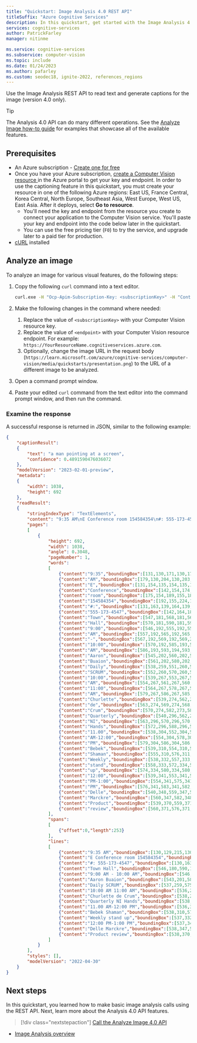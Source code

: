 ```yaml
---
title: "Quickstart: Image Analysis 4.0 REST API"
titleSuffix: "Azure Cognitive Services"
description: In this quickstart, get started with the Image Analysis 4.0 REST API.
services: cognitive-services
author: PatrickFarley
manager: nitinme

ms.service: cognitive-services
ms.subservice: computer-vision
ms.topic: include
ms.date: 01/24/2023
ms.author: pafarley
ms.custom: seodec18, ignite-2022, references_regions
---
```


Use the Image Analysis REST API to read text and generate captions for the image (version 4.0 only).

> [!TIP]
> The Analysis 4.0 API can do many different operations. See the [Analyze Image how-to guide](../how-to/call-analyze-image-40.md) for examples that showcase all of the available features.

## Prerequisites

* An Azure subscription - [Create one for free](https://azure.microsoft.com/free/cognitive-services/) 
* Once you have your Azure subscription, <a href="https://portal.azure.com/#create/Microsoft.CognitiveServicesComputerVision"  title="Create a Computer Vision resource"  target="_blank">create a Computer Vision resource </a> in the Azure portal to get your key and endpoint. In order to use the captioning feature in this quickstart, you must create your resource in one of the following Azure regions: East US, France Central, Korea Central, North Europe, Southeast Asia, West Europe, West US, East Asia. After it deploys, select **Go to resource**.
  * You'll need the key and endpoint from the resource you create to connect your application to the Computer Vision service. You'll paste your key and endpoint into the code below later in the quickstart.
  * You can use the free pricing tier (`F0`) to try the service, and upgrade later to a paid tier for production.
* [cURL](https://curl.haxx.se/) installed



## Analyze an image

To analyze an image for various visual features, do the following steps:

1. Copy the following `curl` command into a text editor.

    ```bash
    curl.exe -H "Ocp-Apim-Subscription-Key: <subscriptionKey>" -H "Content-Type: application/json" "https://<endpoint>/computervision/imageanalysis:analyze?features=caption,read&model-version=latest&language=en&api-version=2023-02-01-preview" -d "{'url':'https://learn.microsoft.com/azure/cognitive-services/computer-vision/media/quickstarts/presentation.png'}"
    ```

1. Make the following changes in the command where needed:
    1. Replace the value of `<subscriptionKey>` with your Computer Vision resource key.
    1. Replace the value of `<endpoint>` with your Computer Vision resource endpoint. For example: `https://YourResourceName.cognitiveservices.azure.com`.
    1. Optionally, change the image URL in the request body (`https://learn.microsoft.com/azure/cognitive-services/computer-vision/media/quickstarts/presentation.png`) to the URL of a different image to be analyzed.
1. Open a command prompt window.
1. Paste your edited `curl` command from the text editor into the command prompt window, and then run the command.



### Examine the response

A successful response is returned in JSON, similar to the following example:


```json
{
    "captionResult":
    {
        "text": "a man pointing at a screen",
        "confidence": 0.4891590476036072
    },
    "modelVersion": "2023-02-01-preview",
    "metadata":
    {
        "width": 1038,
        "height": 692
    },
    "readResult":
    {
        "stringIndexType": "TextElements",
        "content": "9:35 AM\nE Conference room 154584354\n#: 555-173-4547\nTown Hall\n9:00 AM - 10:00 AM\nAaron Buaion\nDaily SCRUM\n10:00 AM 11:00 AM\nChurlette de Crum\nQuarterly NI Hands\n11.00 AM-12:00 PM\nBebek Shaman\nWeekly stand up\n12:00 PM-1:00 PM\nDelle Marckre\nProduct review",
        "pages":
        [
            {
                "height": 692,
                "width": 1038,
                "angle": 0.3048,
                "pageNumber": 1,
                "words":
                [
                    {"content":"9:35","boundingBox":[131,130,171,130,171,149,130,149],"confidence":0.993,"span":{"offset":0,"length":4}},
                    {"content":"AM","boundingBox":[179,130,204,130,203,149,178,149],"confidence":0.998,"span":{"offset":5,"length":2}},
                    {"content":"E","boundingBox":[131,154,135,154,135,161,131,161],"confidence":0.104,"span":{"offset":8,"length":1}},
                    {"content":"Conference","boundingBox":[142,154,174,154,173,161,141,161],"confidence":0.902,"span":{"offset":10,"length":10}},
                    {"content":"room","boundingBox":[175,154,189,155,188,161,175,161],"confidence":0.796,"span":{"offset":21,"length":4}},
                    {"content":"154584354","boundingBox":[192,155,224,154,223,162,191,161],"confidence":0.864,"span":{"offset":26,"length":9}},
                    {"content":"#:","boundingBox":[131,163,139,164,139,171,131,171],"confidence":0.036,"span":{"offset":36,"length":2}},
                    {"content":"555-173-4547","boundingBox":[142,164,182,165,181,171,142,171],"confidence":0.597,"span":{"offset":39,"length":12}},
                    {"content":"Town","boundingBox":[547,181,568,181,568,190,546,191],"confidence":0.981,"span":{"offset":52,"length":4}},
                    {"content":"Hall","boundingBox":[570,181,590,181,590,191,570,190],"confidence":0.991,"span":{"offset":57,"length":4}},
                    {"content":"9:00","boundingBox":[546,192,555,192,555,200,546,200],"confidence":0.09,"span":{"offset":62,"length":4}},
                    {"content":"AM","boundingBox":[557,192,565,192,565,200,557,200],"confidence":0.991,"span":{"offset":67,"length":2}},
                    {"content":"-","boundingBox":[567,192,569,192,569,200,567,200],"confidence":0.691,"span":{"offset":70,"length":1}},
                    {"content":"10:00","boundingBox":[570,192,585,193,584,200,570,200],"confidence":0.885,"span":{"offset":72,"length":5}},
                    {"content":"AM","boundingBox":[586,193,593,194,593,200,586,200],"confidence":0.991,"span":{"offset":78,"length":2}},
                    {"content":"Aaron","boundingBox":[545,202,560,202,559,208,544,208],"confidence":0.602,"span":{"offset":81,"length":5}},
                    {"content":"Buaion","boundingBox":[561,202,580,202,579,208,560,208],"confidence":0.291,"span":{"offset":87,"length":6}},
                    {"content":"Daily","boundingBox":[538,259,551,260,550,266,538,265],"confidence":0.175,"span":{"offset":94,"length":5}},
                    {"content":"SCRUM","boundingBox":[552,260,570,260,570,266,551,266],"confidence":0.114,"span":{"offset":100,"length":5}},
                    {"content":"10:00","boundingBox":[539,267,553,267,552,273,538,272],"confidence":0.857,"span":{"offset":106,"length":5}},
                    {"content":"AM","boundingBox":[554,267,561,267,560,273,553,273],"confidence":0.998,"span":{"offset":112,"length":2}},
                    {"content":"11:00","boundingBox":[564,267,578,267,577,273,563,273],"confidence":0.479,"span":{"offset":115,"length":5}},
                    {"content":"AM","boundingBox":[579,267,586,267,585,273,578,273],"confidence":0.994,"span":{"offset":121,"length":2}},
                    {"content":"Churlette","boundingBox":[539,274,562,274,561,279,538,279],"confidence":0.464,"span":{"offset":124,"length":9}},
                    {"content":"de","boundingBox":[563,274,569,274,568,279,562,279],"confidence":0.81,"span":{"offset":134,"length":2}},
                    {"content":"Crum","boundingBox":[570,274,582,273,581,279,569,279],"confidence":0.885,"span":{"offset":137,"length":4}},
                    {"content":"Quarterly","boundingBox":[540,296,562,296,562,302,539,302],"confidence":0.523,"span":{"offset":142,"length":9}},
                    {"content":"NI","boundingBox":[563,296,570,296,570,302,563,302],"confidence":0.303,"span":{"offset":152,"length":2}},
                    {"content":"Hands","boundingBox":[572,296,588,296,588,302,571,302],"confidence":0.613,"span":{"offset":155,"length":5}},
                    {"content":"11.00","boundingBox":[538,304,552,304,552,310,538,310],"confidence":0.618,"span":{"offset":161,"length":5}},
                    {"content":"AM-12:00","boundingBox":[554,304,578,304,577,310,553,310],"confidence":0.27,"span":{"offset":167,"length":8}},
                    {"content":"PM","boundingBox":[579,304,586,304,586,309,578,310],"confidence":0.662,"span":{"offset":176,"length":2}},
                    {"content":"Bebek","boundingBox":[539,310,554,310,554,317,539,316],"confidence":0.611,"span":{"offset":179,"length":5}},
                    {"content":"Shaman","boundingBox":[555,310,576,311,576,317,555,317],"confidence":0.605,"span":{"offset":185,"length":6}},
                    {"content":"Weekly","boundingBox":[538,332,557,333,556,339,538,338],"confidence":0.606,"span":{"offset":192,"length":6}},
                    {"content":"stand","boundingBox":[558,333,572,334,571,340,557,339],"confidence":0.489,"span":{"offset":199,"length":5}},
                    {"content":"up","boundingBox":[574,334,580,334,580,340,573,340],"confidence":0.815,"span":{"offset":205,"length":2}},
                    {"content":"12:00","boundingBox":[539,341,553,341,552,347,538,347],"confidence":0.826,"span":{"offset":208,"length":5}},
                    {"content":"PM-1:00","boundingBox":[554,341,575,341,574,347,553,347],"confidence":0.209,"span":{"offset":214,"length":7}},
                    {"content":"PM","boundingBox":[576,341,583,341,582,347,575,347],"confidence":0.039,"span":{"offset":222,"length":2}},
                    {"content":"Delle","boundingBox":[540,348,559,347,558,353,539,353],"confidence":0.58,"span":{"offset":225,"length":5}},
                    {"content":"Marckre","boundingBox":[560,347,582,348,582,353,559,353],"confidence":0.275,"span":{"offset":231,"length":7}},
                    {"content":"Product","boundingBox":[539,370,559,371,558,376,539,376],"confidence":0.615,"span":{"offset":239,"length":7}},
                    {"content":"review","boundingBox":[560,371,576,371,575,376,559,376],"confidence":0.04,"span":{"offset":247,"length":6}}
                ],
                "spans":
                [
                    {"offset":0,"length":253}
                ],
                "lines":
                [
                    {"content":"9:35 AM","boundingBox":[130,129,215,130,215,149,130,148],"spans":[{"offset":0,"length":7}]},
                    {"content":"E Conference room 154584354","boundingBox":[130,153,224,154,224,161,130,161],"spans":[{"offset":8,"length":27}]},
                    {"content":"#: 555-173-4547","boundingBox":[130,163,182,164,181,171,130,170],"spans":[{"offset":36,"length":15}]},
                    {"content":"Town Hall","boundingBox":[546,180,590,180,590,190,546,190],"spans":[{"offset":52,"length":9}]},
                    {"content":"9:00 AM - 10:00 AM","boundingBox":[546,191,596,192,596,200,546,199],"spans":[{"offset":62,"length":18}]},
                    {"content":"Aaron Buaion","boundingBox":[543,201,581,201,581,208,543,208],"spans":[{"offset":81,"length":12}]},
                    {"content":"Daily SCRUM","boundingBox":[537,259,575,260,575,266,537,265],"spans":[{"offset":94,"length":11}]},
                    {"content":"10:00 AM 11:00 AM","boundingBox":[536,266,590,266,590,272,536,272],"spans":[{"offset":106,"length":17}]},
                    {"content":"Churlette de Crum","boundingBox":[538,273,584,273,585,279,538,279],"spans":[{"offset":124,"length":17}]},
                    {"content":"Quarterly NI Hands","boundingBox":[538,295,588,295,588,301,538,302],"spans":[{"offset":142,"length":18}]},
                    {"content":"11.00 AM-12:00 PM","boundingBox":[536,304,588,303,588,309,536,310],"spans":[{"offset":161,"length":17}]},
                    {"content":"Bebek Shaman","boundingBox":[538,310,577,310,577,316,538,316],"spans":[{"offset":179,"length":12}]},
                    {"content":"Weekly stand up","boundingBox":[537,332,582,333,582,339,537,338],"spans":[{"offset":192,"length":15}]},
                    {"content":"12:00 PM-1:00 PM","boundingBox":[537,340,583,340,583,347,536,346],"spans":[{"offset":208,"length":16}]},
                    {"content":"Delle Marckre","boundingBox":[538,347,582,347,582,352,538,353],"spans":[{"offset":225,"length":13}]},
                    {"content":"Product review","boundingBox":[538,370,577,370,577,376,538,375],"spans":[{"offset":239,"length":14}]}
                ]
            }
        ],
        "styles": [],
        "modelVersion": "2022-04-30"
    }
}
```



## Next steps

In this quickstart, you learned how to make basic image analysis calls using the REST API. Next, learn more about the Analysis 4.0 API features.

> [!div class="nextstepaction"]
>[Call the Analyze Image 4.0 API](../how-to/call-analyze-image-40.md)

* [Image Analysis overview](../overview-image-analysis.md)
